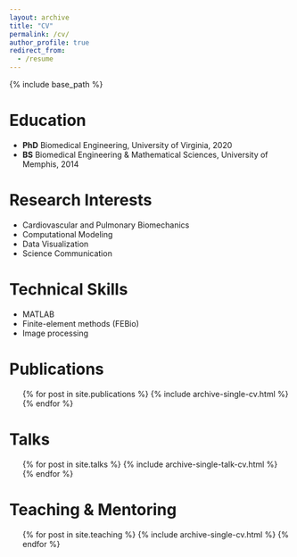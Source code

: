 ```yaml
---
layout: archive
title: "CV"
permalink: /cv/
author_profile: true
redirect_from:
  - /resume
---
```


{% include base_path %}

Education
======
* **PhD** Biomedical Engineering, University of Virginia, 2020
* **BS** Biomedical Engineering & Mathematical Sciences, University of Memphis, 2014

Research Interests
======
* Cardiovascular and Pulmonary Biomechanics
* Computational Modeling
* Data Visualization
* Science Communication

Technical Skills
======
* MATLAB
* Finite-element methods (FEBio)
* Image processing

Publications
======
  <ul>{% for post in site.publications %}
    {% include archive-single-cv.html %}
  {% endfor %}</ul>

Talks
======
  <ul>{% for post in site.talks %}
    {% include archive-single-talk-cv.html %}
  {% endfor %}</ul>

Teaching & Mentoring
======
  <ul>{% for post in site.teaching %}
    {% include archive-single-cv.html %}
  {% endfor %}</ul>

  <!-- [PDF Version](http://dpananos.github.io/files/DEMETRI_CV.pdf) -->
